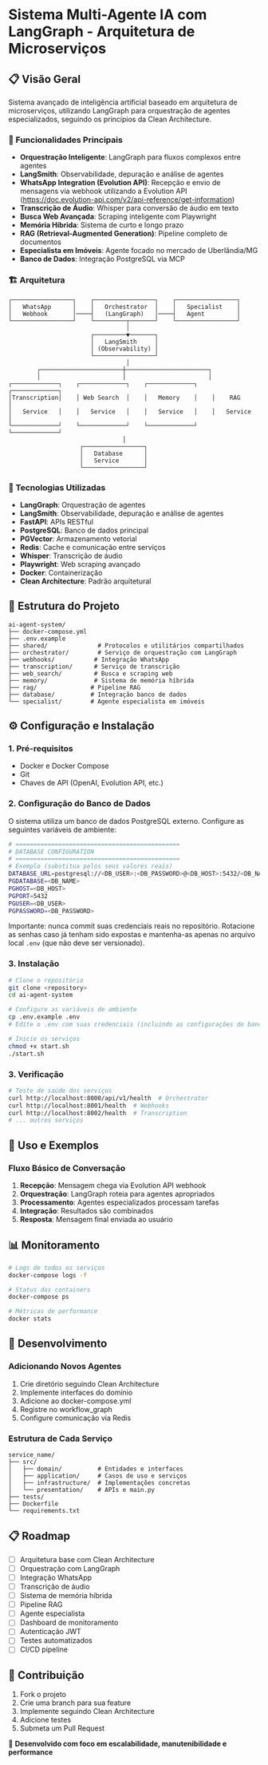 # Sistema Multi-Agente IA com LangGraph - Arquitetura de Microserviços

## 📋 Visão Geral

Sistema avançado de inteligência artificial baseado em arquitetura de microserviços, utilizando LangGraph para orquestração de agentes especializados, seguindo os princípios da Clean Architecture.

### 🎯 Funcionalidades Principais

- **Orquestração Inteligente**: LangGraph para fluxos complexos entre agentes
- **LangSmith**: Observabilidade, depuração e análise de agentes
- **WhatsApp Integration (Evolution API)**: Recepção e envio de mensagens via webhook utilizando a Evolution API (https://doc.evolution-api.com/v2/api-reference/get-information)
- **Transcrição de Áudio**: Whisper para conversão de áudio em texto
- **Busca Web Avançada**: Scraping inteligente com Playwright
- **Memória Híbrida**: Sistema de curto e longo prazo
- **RAG (Retrieval-Augmented Generation)**: Pipeline completo de documentos
- **Especialista em Imóveis**: Agente focado no mercado de Uberlândia/MG
- **Banco de Dados**: Integração PostgreSQL via MCP

### 🏗️ Arquitetura

```
┌─────────────────┐    ┌─────────────────┐    ┌─────────────────┐
│   WhatsApp      │    │   Orchestrator  │    │   Specialist    │
│   Webhook       │────┤   (LangGraph)   │────┤   Agent         │
└─────────────────┘    └─────────┬───────┘    └─────────────────┘
                                 │                       
                       ┌─────────▼───────┐               
                       │   LangSmith     │               
                       │ (Observability) │               
                       └─────────────────┘               
                                 │
        ┌───────────────────────┼───────────────────────┐
        │                       │                       │
┌─────────────┐    ┌─────────────┐    ┌─────────────┐    ┌─────────────┐
│Transcription│    │ Web Search  │    │   Memory    │    │    RAG      │
│   Service   │    │   Service   │    │   Service   │    │   Service   │
└─────────────┘    └─────────────┘    └─────────────┘    └─────────────┘
                                │
                    ┌─────────────────┐
                    │   Database      │
                    │   Service       │
                    └─────────────────┘
```

### 🚀 Tecnologias Utilizadas

- **LangGraph**: Orquestração de agentes
- **LangSmith**: Observabilidade, depuração e análise de agentes
- **FastAPI**: APIs RESTful
- **PostgreSQL**: Banco de dados principal
- **PGVector**: Armazenamento vetorial
- **Redis**: Cache e comunicação entre serviços
- **Whisper**: Transcrição de áudio
- **Playwright**: Web scraping avançado
- **Docker**: Containerização
- **Clean Architecture**: Padrão arquitetural

## 📁 Estrutura do Projeto

```
ai-agent-system/
├── docker-compose.yml
├── .env.example
├── shared/              # Protocolos e utilitários compartilhados
├── orchestrator/        # Serviço de orquestração com LangGraph
├── webhooks/           # Integração WhatsApp
├── transcription/      # Serviço de transcrição
├── web_search/         # Busca e scraping web
├── memory/             # Sistema de memória híbrida
├── rag/               # Pipeline RAG
├── database/          # Integração banco de dados
└── specialist/        # Agente especialista em imóveis
```

## ⚙️ Configuração e Instalação

### 1. Pré-requisitos

- Docker e Docker Compose
- Git
- Chaves de API (OpenAI, Evolution API, etc.)

### 2. Configuração do Banco de Dados

O sistema utiliza um banco de dados PostgreSQL externo. Configure as seguintes variáveis de ambiente:

```bash
# ==============================================
# DATABASE CONFIGURATION
# ==============================================
# Exemplo (substitua pelos seus valores reais)
DATABASE_URL=postgresql://<DB_USER>:<DB_PASSWORD>@<DB_HOST>:5432/<DB_NAME>?sslmode=disable
PGDATABASE=<DB_NAME>
PGHOST=<DB_HOST>
PGPORT=5432
PGUSER=<DB_USER>
PGPASSWORD=<DB_PASSWORD>
```

Importante: nunca commit suas credenciais reais no repositório. Rotacione as senhas caso já tenham sido expostas e mantenha-as apenas no arquivo local `.env` (que não deve ser versionado).

### 3. Instalação

```bash
# Clone o repositório
git clone <repository>
cd ai-agent-system

# Configure as variáveis de ambiente
cp .env.example .env
# Edite o .env com suas credenciais (incluindo as configurações do banco acima)

# Inicie os serviços
chmod +x start.sh
./start.sh
```

### 3. Verificação

```bash
# Teste de saúde dos serviços
curl http://localhost:8000/api/v1/health  # Orchestrator
curl http://localhost:8001/health  # Webhooks
curl http://localhost:8002/health  # Transcription
# ... outros serviços
```

## 🔧 Uso e Exemplos

### Fluxo Básico de Conversação

1. **Recepção**: Mensagem chega via Evolution API webhook
2. **Orquestração**: LangGraph roteia para agentes apropriados
3. **Processamento**: Agentes especializados processam tarefas
4. **Integração**: Resultados são combinados
5. **Resposta**: Mensagem final enviada ao usuário

## 📊 Monitoramento

```bash
# Logs de todos os serviços
docker-compose logs -f

# Status dos containers
docker-compose ps

# Métricas de performance
docker stats
```

## 🔄 Desenvolvimento

### Adicionando Novos Agentes

1. Crie diretório seguindo Clean Architecture
2. Implemente interfaces do domínio
3. Adicione ao docker-compose.yml
4. Registre no workflow_graph
5. Configure comunicação via Redis

### Estrutura de Cada Serviço

```
service_name/
├── src/
│   ├── domain/          # Entidades e interfaces
│   ├── application/     # Casos de uso e serviços
│   ├── infrastructure/  # Implementações concretas
│   └── presentation/    # APIs e main.py
├── tests/
├── Dockerfile
└── requirements.txt
```

## 📋 Roadmap

- [ ] Arquitetura base com Clean Architecture
- [ ] Orquestração com LangGraph
- [ ] Integração WhatsApp
- [ ] Transcrição de áudio
- [ ] Sistema de memória híbrida
- [ ] Pipeline RAG
- [ ] Agente especialista
- [ ] Dashboard de monitoramento
- [ ] Autenticação JWT
- [ ] Testes automatizados
- [ ] CI/CD pipeline

## 🤝 Contribuição

1. Fork o projeto
2. Crie uma branch para sua feature
3. Implemente seguindo Clean Architecture
4. Adicione testes
5. Submeta um Pull Request

🚀 **Desenvolvido com foco em escalabilidade, manutenibilidade e performance**
